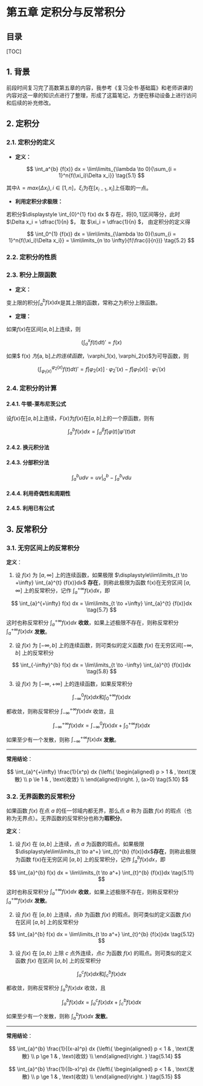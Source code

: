 第五章 定积分与反常积分
======

目录
----

[TOC]

## 1. 背景

前段时间复习完了高数第五章的内容，我参考《复习全书·基础篇》和老师讲课的内容对这一章的知识点进行了整理，形成了这篇笔记，方便在移动设备上进行访问和后续的补充修改。

## 2. 定积分

### 2.1. 定积分的定义

- **定义：**

$$
\int_a^{b} {f(x)} dx = \lim\limits_{\lambda \to 0}{\sum_{i = 1}^n{f(\xi_i)\Delta x_i}}
\tag{5.1}
$$

其中$\lambda = max\{\Delta x_i\}, i\in [1, n]$，$\xi_i$为在$[x_{i - 1}, x_i]$上任取的一点。

- **利用定积分求极限：**

若积分$\displaystyle \int_{0}^{1} f(x) dx $ 存在，将$[0, 1]$区间等分，此时$\Delta x_i = \dfrac{1}{n} $， 取 $\xi_i = \dfrac{1}{n} $， 由定积分的定义得

$$
\int_0^{1} {f(x)} dx = \lim\limits_{\lambda \to 0}{\sum_{i = 1}^n{f(\xi_i)\Delta x_i}} = \lim\limits_{n \to \infty}{f(\frac{i}{n})}
\tag{5.2}
$$

### 2.2. 定积分的性质

### 2.3. 积分上限函数

- **定义：**

变上限的积分$\displaystyle \int_a^{b} {f(x)} dx$是其上限的函数，常称之为积分上限函数。

- **定理：**

如果$f(x)$在区间$[a, b]$上连续，则

$$
( \int_{a}^{x} f(t) dt )' = f(x)
\tag{5.3}
$$

如果$ f(x) $为$[a, b]$上的连续函数，$\varphi_1(x), \varphi_2(x)$为可导函数，则

$$
( \int_{\varphi_1(x)}^{\varphi_2(x)} f(t) dt )' = f[ \varphi_2(x) ] \cdot \varphi_2'(x) - f[ \varphi_1(x) ] \cdot \varphi_1'(x)
\tag{5.4}
$$

### 2.4. 定积分的计算

#### 2.4.1. 牛顿-莱布尼茨公式

设$f(x)$在$[a, b]$上连续，$F(x)$为$f(x)$在$[a, b]$上的一个原函数，则有

$$
\int_{a}^{b} f(x) dx = \int_{\alpha}^{\beta} f[\varphi(t)] \varphi'(t) dt
\tag{5.5}
$$

#### 2.4.2. 换元积分法

#### 2.4.3. 分部积分法

$$
\int_{a}^{b} u dv = uv \Big|_a^b - \int_{a}^{b} v du
\tag{5.6}
$$

#### 2.4.4. 利用奇偶性和周期性

#### 2.4.5. 利用已有公式

## 3. 反常积分

### 3.1. 无穷区间上的反常积分

**定义**：

1. 设 $f(x)$ 为 $[a, \infty]$ 上的连续函数，如果极限 $\displaystyle\lim\limits_{t \to +\infty} \int_{a}^{t} {f(x)}dx$ **存在**，则称此极限为函数 f(x)在无穷区间 $[a, \infty]$ 上的反常积分，记作 $\displaystyle\int_{a}^{+\infty} f(x) dx$，即

$$
\int_{a}^{+\infty} f(x) dx = \lim\limits_{t \to +\infty} \int_{a}^{t} {f(x)}dx
\tag{5.7}
$$

这时也称反常积分 $\displaystyle\int_{a}^{+\infty} f(x) dx$ **收敛**，如果上述极限不存在，则称反常积分 $\displaystyle\int_{a}^{+\infty} f(x) dx$ **发散**。

2. 设 $f(x)$ 为 $[-\infty, b]$ 上的连续函数，则可类似的定义函数 $f(x)$ 在无穷区间$[-\infty, b]$ 上的反常积分

$$
\int_{-\infty}^{b} f(x) dx = \lim\limits_{t \to -\infty} \int_{a}^{t} {f(x)}dx
\tag{5.8}
$$

3. 设 $f(x)$ 为 $[-\infty, +\infty]$ 上的连续函数，如果反常积分

$$
\int_{-\infty}^{0} f(x) dx \text{和} \int_{0}^{+\infty} f(x) dx
$$

都收敛，则称反常积分 $\int_{-\infty}^{+\infty} f(x) dx$ 收敛，且

$$
\int_{-\infty}^{+\infty} f(x) dx = \int_{-\infty}^{0} f(x) dx + \int_{0}^{+\infty} f(x) dx
\tag{5.9}
$$

如果至少有一个发散，则称 $\int_{-\infty}^{+\infty} f(x) dx$ **发散**。

---

**常用结论**：

$$
\int_{a}^{+\infty} \frac{1}{x^p} dx {\left\{ \begin{aligned}
p > 1 & , \text{发散} \\
p \le 1 & , \text{收敛} \\
\end{aligned}\right. }, (a>0)
\tag{5.10}
$$

### 3.2. 无界函数的反常积分

如果函数 $f(x)$ 在点 $a$ 的任一邻域内都无界，那么点 $a$ 称为 函数 $f(x)$ 的瑕点（也称为无界点）。无界函数的反常积分也称为**瑕积分**。

**定义**：

1. 设 $f(x)$ 在 $(a, b]$ 上连续，点 $a$ 为函数的瑕点。如果极限 $\displaystyle\lim\limits_{t \to a^+} \int_{t}^{b} {f(x)}dx$**存在**，则称此极限为函数 f(x)在无穷区间 $[a, b]$ 上的反常积分，记作 $\displaystyle\int_{a}^{b} f(x) dx$，即

$$
\int_{a}^{b} f(x) dx = \lim\limits_{t \to a^+} \int_{t}^{b} {f(x)}dx
\tag{5.11}
$$

这时也称反常积分 $\displaystyle\int_{a}^{+\infty} f(x) dx$ **收敛**，如果上述极限不存在，则称反常积分 $\displaystyle\int_{a}^{+\infty} f(x) dx$ **发散**。

2. 设 $f(x)$ 在 $[a, b)$ 上连续，点$b$ 为函数 $f(x)$ 的瑕点。则可类似的定义函数 $f(x)$ 在区间 $[a, b]$ 上的反常积分

$$
\int_{a}^{b} f(x) dx = \lim\limits_{t \to a^+} \int_{t}^{b} {f(x)}dx
\tag{5.12}
$$

3. 设 $f(x)$ 在 $[a, b)$ 上除 $c$ 点外连续，点$c$ 为函数 $f(x)$ 的瑕点。则可类似的定义函数 $f(x)$ 在区间 $[a, b]$ 上的反常积分

$$
\int_{a}^{c} f(x) dx \text{和} \int_{c}^{b} f(x) dx
$$

都收敛，则称反常积分 $\int_{a}^{b} f(x) dx$ 收敛，且

$$
\int_{a}^{b} f(x) dx = \int_{a}^{c} f(x) dx + \int_{c}^{b} f(x) dx
\tag{5.13}
$$

如果至少有一个发散，则称 $\int_{a}^{b} f(x) dx$ **发散**。

---

**常用结论**：

$$
\int_{a}^{b} \frac{1}{(x-a)^p} dx {\left\{ \begin{aligned}
p < 1 & , \text{发散} \\
p \ge 1 & , \text{收敛} \\
\end{aligned}\right. }
\tag{5.14}
$$

$$
\int_{a}^{b} \frac{1}{(b-x)^p} dx {\left\{ \begin{aligned}
p < 1 & , \text{发散} \\
p \ge 1 & , \text{收敛} \\
\end{aligned}\right. }
\tag{5.15}
$$
